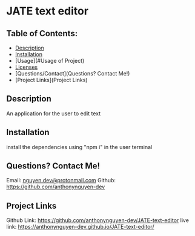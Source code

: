 # JATE text editor

## Table of Contents:

- [Description](#Description)
- [Installation](#Installation)
- [Usage](#Usage of Project)
- [Licenses]()
- [Questions/Contact](Questions? Contact Me!)
- [Project Links](Project Links)

## Description

An application for the user to edit text

## Installation

install the dependencies using "npm i" in the user terminal

## Questions? Contact Me!

Email: nguyen.dev@protonmail.com
Github: https://github.com/anthonynguyen-dev

## Project Links

Github Link: https://github.com/anthonynguyen-dev/JATE-text-editor
live link: https://anthonynguyen-dev.github.io/JATE-text-editor/
